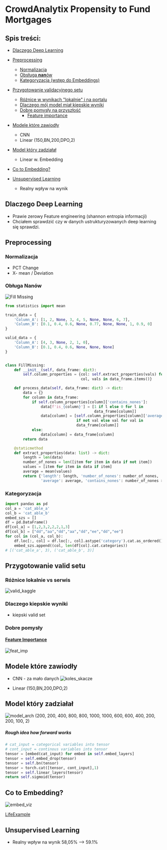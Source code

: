 # CrowdAnalytix Propensity to Fund Mortgages
## Spis treści:
- [Dlaczego Deep Learning](#dlaczego-deep-learning)
- [Preprocessing](#preprocessing)
    - [Normalizacja](#normalizacja)
    - [Obsługa **nan**ów](#obuga-nanw)
    - [Kategoryzacja (wstęp do Embeddings)](#kategoryzacja)
- [Przygotowanie validacyjnego setu](#przygotowanie-valid-setu)
    - [Różnice w wynikach "lokalnie" i na portalu](#rnice-lokalnie-vs-serwis)
    - [Dlaczego mój model miał kiepskie wyniki](#dlaczego-kiepskie-wyniki)
    - [Dobre pomysły na przyszłość](#dobre-pomysy)
        - [Feature importance](#feature-importance)

- [Modele które zawiodły](#modele-ktre-zawiody)
    - CNN
    - Linear (150,BN,200,DPO,2)
- [Model który zadziałał](#model-ktry-zadziaa)
    - Linear w. Embedding
- [Co to Embedding?](#co-to-embedding)
- [Unsupervised Learning](#unsupervised-learning)
    - Realny wpływ na wynik


## Dlaczego Deep Learning
- Prawie zerowy Feature engineering (shannon entropia informacji)
- Chciałem sprawdzić czy w danych ustrukturyzowanych deep learning się sprawdzi.
## Preprocessing
### Normalizacja
- PCT Change
- X- mean / Deviation
### Obługa Nanów
![Fill Missing][fill_missing]
```python
from statistics import mean

train_data = {
    'Column_A': [1, 2, None, 3, 4, 5, None, None, 6, 7],
    'Column_B': [0.1, 0.4, 0.6, None, 0.77, None, None, 1, 0.9, 0]
}

valid_data = {
    'Column_A': [4, 3, None, 2, 1, 0],
    'Column_B': [0.1, 0.4, 0.6, None, None, None]
}


class FillMissing:
    def __init__(self, data_frame: dict):
        self.column_properties = {col: self.extract_properties(vals) for
                                  col, vals in data_frame.items()}

    def process_data(self, data_frame: dict) -> dict:
        data = {}
        for column in data_frame:
            if self.column_properties[column]['contains_nones']:
                data[f'is_{column}'] = [1 if l else 0 for l in
                                        data_frame[column]]
                data[column] = [self.column_properties[column]['average']
                                if not val else val for val in
                                data_frame[column]]
            else:
                data[column] = data_frame[column]
        return data

    @staticmethod
    def extract_properties(data: list) -> dict:
        length = len(data)
        number_of_nones = len([item for item in data if not item])
        values = [item for item in data if item]
        average = mean(values)
        return {'length': length, 'number_of_nones': number_of_nones,
                'average': average, 'contains_nones': number_of_nones > 0}

```
### Kategoryzacja
```python
import pandas as pd
col_a = 'cat_able_a'
col_b = 'cat_able_b'
embed_szs = []
df = pd.DataFrame()
df[col_a] = [1,2,3,2,2,2,1,3]
df[col_b] = ["dd","aa","dd","aa","dd","ee","dd","ee"]
for col in (col_a, col_b):
    df.loc[:, col] = df.loc[:, col].astype('category').cat.as_ordered()
    embed_szs.append((col, len(df[col].cat.categories))
# [('cat_able_a', 3), ('cat_able_b', 3)]
```
## Przygotowanie valid setu
### Różnice lokalnie vs serwis
![valid_kaggle]
### Dlaczego kiepskie wyniki
- kiepski valid set
### Dobre pomysły
#### [Feature Importance][feat_importance]
![feat_imp]


## Modele które zawiodły
- CNN - za mało danych
![koles_skacze]


- Linear (150,BN,200,DPO,2)


## Model który zadziałał
![model_arch]
(200, 200, 400, 800, 800, 1000, 1000, 600, 600, 400, 200, 200, 100, 2)

##### Rough idea how forward works
```python
# cat_input = categorical variables into tensor
# cont_input = continous variables into tensor
tensor = [embed(cat_input) for embed in self.embed_layers]
tensor = self.embed_drop(tensor)
tensor = self.bn(tensor)
tensor = torch.cat([tensor, cont_input],1)
tensor = self.linear_layers(tensor)
return self.sigmoid(tensor) 
```
## Co to Embedding?
![embed_viz]

[LifeExample][embed_url]

## Unsupervised Learning
- Realny wpływ na wynik
58,05% --> 59.1%







[crowd_analytix]: https://www.crowdanalytix.com/contests/propensity-to-fund-mortgages
[embed_url]: https://embeddings.macheads101.com/
[feat_importance]: https://towardsdatascience.com/feature-selection-techniques-in-machine-learning-with-python-f24e7da3f36e
[fill_missing]: docs/fillmissing.png "Fill Missing Mechanism"
[embed_viz]: docs/embed_viz.png "Embedding visualization"
[model_arch]:docs/model_arch.png "Model Architecture"
[valid_kaggle]: docs/valid_kaggle.png
[feat_imp]:docs/feat_imp.png
[koles_skacze]:docs/action.jpg
